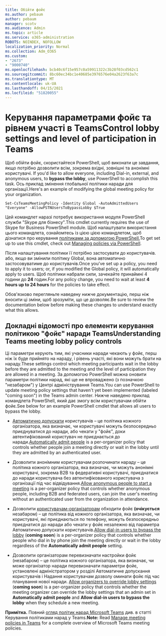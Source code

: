 ```yaml
---
title: Обійти фойє
ms.author: pebaum
author: pebaum
manager: scotv
ms.audience: Admin
ms.topic: article
ms.service: o365-administration
ROBOTS: NOINDEX, NOFOLLOW
localization_priority: Normal
ms.collection: Adm_O365
ms.custom:
- "2673"
- "9000740"
ms.openlocfilehash: bcb40c6f15e957c0a59911322c3b28f03cd562c1
ms.sourcegitcommit: 8bc60ec34bc1e40685e3976576e04a2623f63a7c
ms.translationtype: MT
ms.contentlocale: uk-UA
ms.lasthandoff: 04/15/2021
ms.locfileid: "51820055"
---
```

# <a name="control-lobby-settings-and-level-of-participation-in-teams"></a><span data-ttu-id="9d0c1-102">Керування параметрами фойє та рівнем участі в Teams</span><span class="sxs-lookup"><span data-stu-id="9d0c1-102">Control lobby settings and level of participation in Teams</span></span>

<span data-ttu-id="9d0c1-103">Щоб обійти фойє, скористайтеся PowerShell, щоб виконати це завдання, якщо потрібно дозволити всім, зокрема вхідні, зовнішні та анонімні користувачі. </span><span class="sxs-lookup"><span data-stu-id="9d0c1-103">If you'd like to allow everyone, including Dial-in, external, and anonymous users, to **bypass the lobby**, use PowerShell to accomplish this task.</span></span> <span data-ttu-id="9d0c1-104">Ось приклад змінення глобальної політики наради для організації.</span><span class="sxs-lookup"><span data-stu-id="9d0c1-104">Here's an example of modifying the global meeting policy for your organization.</span></span>

`Set-CsTeamsMeetingPolicy -Identity Global -AutoAdmittedUsers "Everyone" -AllowPSTNUsersToBypassLobby $True`

<span data-ttu-id="9d0c1-105">Цей командлет наразі потребує використання модуля PowerShell служби "Skype для бізнесу".</span><span class="sxs-lookup"><span data-stu-id="9d0c1-105">This cmdlet currently requires the use of Skype for Business PowerShell module.</span></span> <span data-ttu-id="9d0c1-106">Щоб налаштувати використання цього командлета, ознайомтесь із цією цією командлетом, щоб дізнатися про керування [політиками за допомогою PowerShell.](https://docs.microsoft.com/microsoftteams/teams-powershell-overview#managing-policies-via-powershell)</span><span class="sxs-lookup"><span data-stu-id="9d0c1-106">To get set up to use this cmdlet, check out [Managing policies via PowerShell](https://docs.microsoft.com/microsoftteams/teams-powershell-overview#managing-policies-via-powershell).</span></span>

<span data-ttu-id="9d0c1-107">Після налаштування політики її потрібно застосувати до користувачів. або, якщо ви змінили політику Global, вона автоматично застосовуватиме до користувачів.</span><span class="sxs-lookup"><span data-stu-id="9d0c1-107">Once you’ve set up a policy, you need to apply it to users; or, if you modified the Global policy, it will automatically apply to users.</span></span> <span data-ttu-id="9d0c1-108">Щоб політики набрали сили, зачекайте принаймні 4 години до **24** годин.</span><span class="sxs-lookup"><span data-stu-id="9d0c1-108">For any policy change, you need to wait at least **4 hours up to 24 hours** for the policies to take effect.</span></span> 

<span data-ttu-id="9d0c1-109">Обов'язково перегляньте наведену нижче документацію, перш ніж вносити ці зміни, щоб зрозуміти, що це дозволяє.</span><span class="sxs-lookup"><span data-stu-id="9d0c1-109">Be sure to review the documentation below before making these changes to understand exactly what this allows.</span></span>


## <a name="understanding-teams-meeting-lobby-policy-controls"></a><span data-ttu-id="9d0c1-110">Докладні відомості про елементи керування політикою "фойє" наради Teams</span><span class="sxs-lookup"><span data-stu-id="9d0c1-110">Understanding Teams meeting lobby policy controls</span></span>

<span data-ttu-id="9d0c1-111">Ці параметри керують тим, які учасники наради чекають у фойє, перш ніж їх буде прийнято на нараду, і рівень участі, які вони можуть брати на нараду.</span><span class="sxs-lookup"><span data-stu-id="9d0c1-111">These settings control which meeting participants wait in the lobby before they are admitted to the meeting and the level of participation they are allowed in a meeting.</span></span> <span data-ttu-id="9d0c1-112">За допомогою PowerShell можна оновити параметри політики нарад, які ще не впроваджено (з позначкою "незабаром") у Центрі адміністрування Teams.</span><span class="sxs-lookup"><span data-stu-id="9d0c1-112">You can use PowerShell to update meeting policy settings that haven't yet been implemented (labeled "coming soon") in the Teams admin center.</span></span> <span data-ttu-id="9d0c1-113">Нижче наведено приклад командлета PowerShell, який дає змогу всім користувачам обійти фойє.</span><span class="sxs-lookup"><span data-stu-id="9d0c1-113">See below for an example PowerShell cmdlet that allows all users to bypass the lobby.</span></span>

- <span data-ttu-id="9d0c1-114">[Автоматично допускати](https://docs.microsoft.com/microsoftteams/meeting-policies-in-teams#automatically-admit-people) користувачів – це політика кожного організатора, яка визначає, чи користувачі можуть безпосередньо приєднуватися до наради, або чекати у "фойє", доки автентифікований користувач не приєднається до наради.</span><span class="sxs-lookup"><span data-stu-id="9d0c1-114">[Automatically admit people](https://docs.microsoft.com/microsoftteams/meeting-policies-in-teams#automatically-admit-people) is a per-organizer policy that controls whether people join a meeting directly or wait in the lobby until they are admitted by an authenticated user.</span></span>

- <span data-ttu-id="9d0c1-115">[](https://docs.microsoft.com/microsoftteams/meeting-policies-in-teams#allow-anonymous-people-to-start-a-meeting) Дозволити анонімним користувачам розпочинати нараду – це політика кожного організатора, яка визначає, чи можуть анонімні користувачі, зокрема B2B та федеративні користувачі, приєднатися до наради користувача без автентифікованого користувача з організації під час відвідування.</span><span class="sxs-lookup"><span data-stu-id="9d0c1-115">[Allow anonymous people to start a meeting](https://docs.microsoft.com/microsoftteams/meeting-policies-in-teams#allow-anonymous-people-to-start-a-meeting) is a per-organizer policy that controls whether anonymous people, including B2B and federated users, can join the user's meeting without an authenticated user from the organization in attendance.</span></span>

- <span data-ttu-id="9d0c1-116">Дозволити [користувачам-організаторам](https://docs.microsoft.com/microsoftteams/meeting-policies-in-teams#allow-dial-in-users-to-bypass-the-lobby-coming-soon) обходити фойє **(очікується** незабаром) – це політика від кожного організатора, яка визначає, чи користувачі, які приєднаються  по телефону, можуть безпосередньо приєднатися до наради або чекати у фойє незалежно від параметра Автоматично допускати користувачів.</span><span class="sxs-lookup"><span data-stu-id="9d0c1-116">[Allow dial-in users to bypass the lobby](https://docs.microsoft.com/microsoftteams/meeting-policies-in-teams#allow-dial-in-users-to-bypass-the-lobby-coming-soon) (**coming soon**) is a per-organizer policy that controls whether people who dial in by phone join the meeting directly or wait in the lobby regardless of the **Automatically admit people** setting.</span></span>

- <span data-ttu-id="9d0c1-117">Дозволити організаторам перевизначати настройки фойє (незабаром) – це політика кожного організатора, яка визначає, чи може  організатор наради  перевизначати параметри фойє, установлені адміністратором у розділі Автоматичне допускання користувачів і Надання користувачам дозволу оминати фойє під час планування нової наради. [](https://docs.microsoft.com/microsoftteams/meeting-policies-in-teams#allow-organizers-to-override-lobby-settings-coming-soon) </span><span class="sxs-lookup"><span data-stu-id="9d0c1-117">[Allow organizers to override lobby settings](https://docs.microsoft.com/microsoftteams/meeting-policies-in-teams#allow-organizers-to-override-lobby-settings-coming-soon) (**coming soon**) is a per-organizer policy that controls whether the meeting organizer can override the lobby settings that an admin set in **Automatically admit people** and **Allow dial-in users to bypass the lobby** when they schedule a new meeting.</span></span>

<span data-ttu-id="9d0c1-118">**Примітка.** Повний [огляд політик нарад Microsoft Teams](https://docs.microsoft.com/microsoftteams/meeting-policies-in-teams) див. в статті Керування політиками нарад у Teams.</span><span class="sxs-lookup"><span data-stu-id="9d0c1-118">**Note:** Read [Manage meeting policies in Teams](https://docs.microsoft.com/microsoftteams/meeting-policies-in-teams) for a complete overview of Microsoft Teams meeting policies.</span></span>
